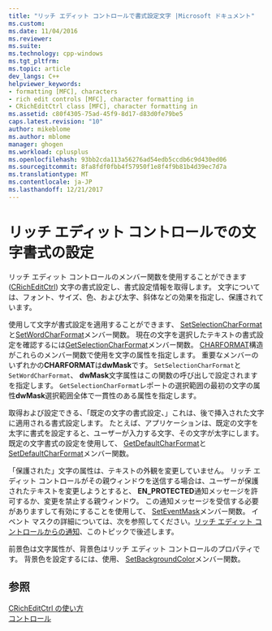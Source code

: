 ```yaml
---
title: "リッチ エディット コントロールで書式設定文字 |Microsoft ドキュメント"
ms.custom: 
ms.date: 11/04/2016
ms.reviewer: 
ms.suite: 
ms.technology: cpp-windows
ms.tgt_pltfrm: 
ms.topic: article
dev_langs: C++
helpviewer_keywords:
- formatting [MFC], characters
- rich edit controls [MFC], character formatting in
- CRichEditCtrl class [MFC], character formatting in
ms.assetid: c80f4305-75ad-45f9-8d17-d83d0fe79be5
caps.latest.revision: "10"
author: mikeblome
ms.author: mblome
manager: ghogen
ms.workload: cplusplus
ms.openlocfilehash: 93bb2cda113a56276ad54edb5ccdb6c9d430ed06
ms.sourcegitcommit: 8fa8fdf0fbb4f57950f1e8f4f9b81b4d39ec7d7a
ms.translationtype: MT
ms.contentlocale: ja-JP
ms.lasthandoff: 12/21/2017
---
```

# <a name="character-formatting-in-rich-edit-controls"></a>リッチ エディット コントロールでの文字書式の設定
リッチ エディット コントロールのメンバー関数を使用することができます ([CRichEditCtrl](../mfc/reference/cricheditctrl-class.md)) 文字の書式設定し、書式設定情報を取得します。 文字については、フォント、サイズ、色、および太字、斜体などの効果を指定し、保護されています。  
  
 使用して文字が書式設定を適用することができます、 [SetSelectionCharFormat](../mfc/reference/cricheditctrl-class.md#setselectioncharformat)と[SetWordCharFormat](../mfc/reference/cricheditctrl-class.md#setwordcharformat)メンバー関数。 現在の文字を選択したテキストの書式設定を確認するには[GetSelectionCharFormat](../mfc/reference/cricheditctrl-class.md#getselectioncharformat)メンバー関数。 [CHARFORMAT](http://msdn.microsoft.com/library/windows/desktop/bb787881)構造がこれらのメンバー関数で使用を文字の属性を指定します。 重要なメンバーのいずれかの**CHARFORMAT**は**dwMask**です。 `SetSelectionCharFormat`と`SetWordCharFormat`、 **dwMask**文字属性はこの関数の呼び出しで設定されますを指定します。 `GetSelectionCharFormat`レポートの選択範囲の最初の文字の属性**dwMask**選択範囲全体で一貫性のある属性を指定します。  
  
 取得および設定できる、「既定の文字の書式設定、」これは、後で挿入された文字に適用される書式設定します。 たとえば、アプリケーションは、既定の文字を太字に書式を設定すると、ユーザーが入力する文字、その文字が太字にします。 既定の文字書式の設定を使用して、 [GetDefaultCharFormat](../mfc/reference/cricheditctrl-class.md#getdefaultcharformat)と[SetDefaultCharFormat](../mfc/reference/cricheditctrl-class.md#setdefaultcharformat)メンバー関数。  
  
 「保護された」文字の属性は、テキストの外観を変更していません。 リッチ エディット コントロールがその親ウィンドウを送信する場合は、ユーザーが保護されたテキストを変更しようとすると、 **EN_PROTECTED**通知メッセージを許可するか、変更を禁止する親ウィンドウ。 この通知メッセージを受信する必要がありますして有効にすることを使用して、 [SetEventMask](../mfc/reference/cricheditctrl-class.md#seteventmask)メンバー関数。 イベント マスクの詳細については、次を参照してください。[リッチ エディット コントロールからの通知](../mfc/notifications-from-a-rich-edit-control.md)、このトピックで後述します。  
  
 前景色は文字属性が、背景色はリッチ エディット コントロールのプロパティです。 背景色を設定するには、使用、 [SetBackgroundColor](../mfc/reference/cricheditctrl-class.md#setbackgroundcolor)メンバー関数。  
  
## <a name="see-also"></a>参照  
 [CRichEditCtrl の使い方](../mfc/using-cricheditctrl.md)   
 [コントロール](../mfc/controls-mfc.md)

